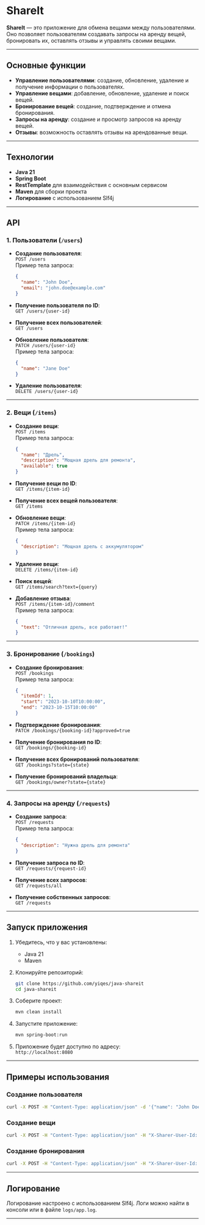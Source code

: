 # ShareIt

**ShareIt** — это приложение для обмена вещами между пользователями. Оно позволяет пользователям создавать запросы на аренду вещей, бронировать их, оставлять отзывы и управлять своими вещами.

---

## Основные функции

- **Управление пользователями**: создание, обновление, удаление и получение информации о пользователях.
- **Управление вещами**: добавление, обновление, удаление и поиск вещей.
- **Бронирование вещей**: создание, подтверждение и отмена бронирования.
- **Запросы на аренду**: создание и просмотр запросов на аренду вещей.
- **Отзывы**: возможность оставлять отзывы на арендованные вещи.

---

## Технологии

- **Java 21**
- **Spring Boot**
- **RestTemplate** для взаимодействия с основным сервисом
- **Maven** для сборки проекта
- **Логирование** с использованием Slf4j

---

## API

### 1. **Пользователи (`/users`)**
- **Создание пользователя**:  
  `POST /users`  
  Пример тела запроса:
  ```json
  {
    "name": "John Doe",
    "email": "john.doe@example.com"
  }
  ```

- **Получение пользователя по ID**:  
  `GET /users/{user-id}`

- **Получение всех пользователей**:  
  `GET /users`

- **Обновление пользователя**:  
  `PATCH /users/{user-id}`  
  Пример тела запроса:
  ```json
  {
    "name": "Jane Doe"
  }
  ```

- **Удаление пользователя**:  
  `DELETE /users/{user-id}`

---

### 2. **Вещи (`/items`)**
- **Создание вещи**:  
  `POST /items`  
  Пример тела запроса:
  ```json
  {
    "name": "Дрель",
    "description": "Мощная дрель для ремонта",
    "available": true
  }
  ```

- **Получение вещи по ID**:  
  `GET /items/{item-id}`

- **Получение всех вещей пользователя**:  
  `GET /items`

- **Обновление вещи**:  
  `PATCH /items/{item-id}`  
  Пример тела запроса:
  ```json
  {
    "description": "Мощная дрель с аккумулятором"
  }
  ```

- **Удаление вещи**:  
  `DELETE /items/{item-id}`

- **Поиск вещей**:  
  `GET /items/search?text={query}`

- **Добавление отзыва**:  
  `POST /items/{item-id}/comment`  
  Пример тела запроса:
  ```json
  {
    "text": "Отличная дрель, все работает!"
  }
  ```

---

### 3. **Бронирование (`/bookings`)**
- **Создание бронирования**:  
  `POST /bookings`  
  Пример тела запроса:
  ```json
  {
    "itemId": 1,
    "start": "2023-10-10T10:00:00",
    "end": "2023-10-15T10:00:00"
  }
  ```

- **Подтверждение бронирования**:  
  `PATCH /bookings/{booking-id}?approved=true`

- **Получение бронирования по ID**:  
  `GET /bookings/{booking-id}`

- **Получение всех бронирований пользователя**:  
  `GET /bookings?state={state}`

- **Получение бронирований владельца**:  
  `GET /bookings/owner?state={state}`

---

### 4. **Запросы на аренду (`/requests`)**
- **Создание запроса**:  
  `POST /requests`  
  Пример тела запроса:
  ```json
  {
    "description": "Нужна дрель для ремонта"
  }
  ```

- **Получение запроса по ID**:  
  `GET /requests/{request-id}`

- **Получение всех запросов**:  
  `GET /requests/all`

- **Получение собственных запросов**:  
  `GET /requests`

---

## Запуск приложения

1. Убедитесь, что у вас установлены:
    - Java 21
    - Maven

2. Клонируйте репозиторий:
   ```bash
   git clone https://github.com/yiqes/java-shareit
   cd java-shareit
   ```

3. Соберите проект:
   ```bash
   mvn clean install
   ```

4. Запустите приложение:
   ```bash
   mvn spring-boot:run
   ```

5. Приложение будет доступно по адресу:  
   `http://localhost:8080`

---

## Примеры использования

### Создание пользователя
```bash
curl -X POST -H "Content-Type: application/json" -d '{"name": "John Doe", "email": "john.doe@example.com"}' http://localhost:8080/users
```

### Создание вещи
```bash
curl -X POST -H "Content-Type: application/json" -H "X-Sharer-User-Id: 1" -d '{"name": "Дрель", "description": "Мощная дрель", "available": true}' http://localhost:8080/items
```

### Создание бронирования
```bash
curl -X POST -H "Content-Type: application/json" -H "X-Sharer-User-Id: 2" -d '{"itemId": 1, "start": "2023-10-10T10:00:00", "end": "2023-10-15T10:00:00"}' http://localhost:8080/bookings
```

---

## Логирование

Логирование настроено с использованием Slf4j. Логи можно найти в консоли или в файле `logs/app.log`.

---